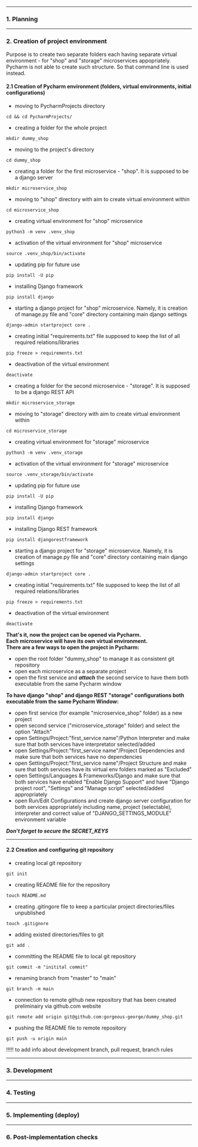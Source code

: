 ***
### 1. Planning

***
### 2. Creation of project environment
Purpose is to create two separate folders each having separate virtual environment - for "shop" and "storage" microservices appopriately.
Pycharm is not able to create such structure. So that command line is used instead.

#### 2.1 Creation of Pycharm environment (folders, virtual environments, initial configurations)
-  moving to PycharmProjects directory
```
cd && cd PycharmProjects/
```
- creating a folder for the whole project
```
mkdir dummy_shop
```
- moving to the project's directory
```
cd dummy_shop
```
- creating a folder for the first microservice - "shop". It is supposed to be a django server
```
mkdir microservice_shop
```
- moving to "shop" directory with aim to create virtual environment within
```
cd microservice_shop
```
- creating virtual environment for "shop" microservice
```
python3 -m venv .venv_shop
```
- activation of the virtual environment for "shop" microservice
```
source .venv_shop/bin/activate
```
- updating pip for future use
```
pip install -U pip
```
- installing Django framework
```
pip install django
```
- starting a django project for "shop" microservice. Namely, it is creation of manage.py file and "core" directory containing main django settings
```
django-admin startproject core .
```
- creating initial "requirements.txt" file supposed to keep the list of all required relations/libraries
```
pip freeze > requirements.txt
```
- deactivation of the virtual environment
```
deactivate
```


- creating a folder for the second microservice - "storage". It is supposed to be a django REST API
```
mkdir microservice_storage
```
- moving to "storage" directory with aim to create virtual environment within
```
cd microservice_storage
```
- creating virtual environment for "storage" microservice
```
python3 -m venv .venv_storage
```
- activation of the virtual environment for "storage" microservice
```
source .venv_storage/bin/activate
```
- updating pip for future use
```
pip install -U pip
```
- installing Django framework
```
pip install django
```
- installing Django REST framework
```
pip install djangorestframework
```
- starting a django project for "storage" microservice. Namely, it is creation of manage.py file and "core" directory containing main django settings
```
django-admin startproject core .
```
- creating initial "requirements.txt" file supposed to keep the list of all required relations/libraries
```
pip freeze > requirements.txt
```
- deactivation of the virtual environment
```
deactivate
```

**That's it, now the project can be opened via Pycharm. <br> Each microservice will have its own virtual environment. <br>
There are a few ways to open the project in Pycharm:**
- open the root folder "dummy_shop" to manage it as consistent git repository
- open each microservice as a separate project
- open the first service and ***attach*** the second service to have them both executable from the same Pycharm window 

**To have django "shop" and django REST "storage" configurations both executable from the same Pycharm Window:**
- open first service (for example "microservice_shop" folder) as a new project
- open second service ("microservice_storage" folder) and select the option "Attach"
- open Settings/Project:"first_service name"/Python Interpreter and make sure that both services have interpretator selected/added
- open Settings/Project:"first_service name"/Project Dependencies and make sure that both services have no dependencies
- open Settings/Project:"first_service name"/Project Structure and make sure that both services have its virtual env folders marked as "Excluded"
- open Settings/Languages & Frameworks/Django and make sure that both services have enabled "Enable Django Support" and have "Django project root", "Settings" and "Manage script" selected/added appropriately
- open Run/Edit Configurations and create django server configuration for both services appropriately including name, project (selectable), interpreter and correct value of "DJANGO_SETTINGS_MODULE" environment variable

***Don't forget to secure the SECRET_KEYS***


***
#### 2.2 Creation and configuring git repository

- creating local git repository
```
git init
```
- creating README file for the repository
```
touch README.md
```
- creating .gitingore file to keep a particular project directories/files unpublished
```
touch .gitignore
```
- adding existed directories/files to git
``` 
git add .
```
- committing the README file to local git repository
```
git commit -m "initital commit"
```
- renaming branch from "master" to "main"
```
git branch -m main
```
- connection to remote github new repository that has been created preliminairy via github.com website
```
git remote add origin git@github.com:gorgeous-george/dummy_shop.git
```
- pushing the README file to remote repository 
```
git push -u origin main
```

!!!!! to add info about development branch, pull request, branch rules


***
### 3. Development



***
### 4. Testing



***
### 5. Implementing (deploy)



***
### 6. Post-implementation checks




